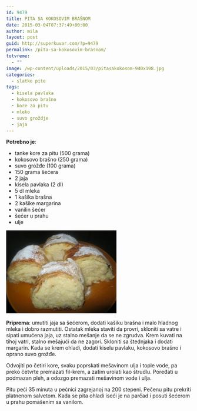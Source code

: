 ```yaml
---
id: 9479
title: PITA SA KOKOSOVIM BRAŠNOM
date: 2015-03-04T07:37:49+00:00
author: mila
layout: post
guid: http://superkuvar.com/?p=9479
permalink: /pita-sa-kokosovim-brasnom/
totvreme:
  - ""
image: /wp-content/uploads/2015/03/pitasakokosom-940x198.jpg
categories:
  - slatke pite
tags:
  - kisela pavlaka
  - kokosovo brašno
  - kore za pitu
  - mleko
  - suvo groždje
  - jaja
---
```

**Potrebno je**:

  * tanke kore za pitu (500 grama)
  * kokosovo brašno (250 grama)
  * suvo grožđe (100 grama)
  * 150 grama šećera
  * 2 jaja
  * kisela pavlaka (2 dl)
  * 5 dl mleka
  * 1 kašika brašna
  * 2 kašike margarina
  * vanilin šećer
  * šećer u prahu
  * ulje

[<img class="alignnone size-medium wp-image-9481" src="/wp-content/uploads/2015/03/pitasakokosom-1024x768.jpg" alt="pitasakokosom" width="300" height="225" />](/wp-content/uploads/2015/03/pitasakokosom.jpg)

**Priprema**: umutiti jaja sa šećerom, dodati kašiku brašna i malo hladnog mleka i dobro razmutiti. Ostatak mleka staviti da provri, skloniti sa vatre i sipati umućena jaja, uz stalno mešanje da se ne zgrudva. Krem kuvati na tihoj vatri, stalno mešajući da ne zagori. Skloniti sa štednjaka i dodati margarin. Kada se krem ohladi, dodati kiselu pavlaku, kokosovo brašno i oprano suvo grožđe.

Odvojiti po četiri kore, svaku poprskati mešavinom ulja i tople vode, pa preko četvrte premazati fil-krem, a zatim urolati kao štrudlu. Poređati u podmazan pleh, a odozgo premazati mešavinom vode i ulja.

Pitu peći 35 minuta u pećnici zagrejanoj na 200 stepeni. Pečenu pitu prekriti platnenom salvetom. Kada se pita ohladi iseći je na parčad i posuti šećerom u prahu pomašenim sa vanilom.

&nbsp;

&nbsp;
